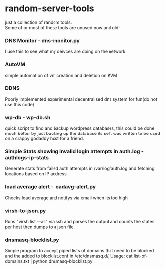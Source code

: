 # random-server-tools
just a collection of random tools.  
Some of or most of these tools are unused now and old!  

### DNS Monitor - dns-monitor.py

I use this to see what my deivces are doing on the network.  

### AutoVM

simple automation of vm creation and deletion on KVM  

### DDNS

Poorly implemented experimental decentralised dns system for fun(do not use this code)  

### wp-db - wp-db.sh

quick script to find and backup wordpress databases, this could be done much better by just backing up the database its self.
was written to be used on a crappy godaddy host for a friend.  

### Simple Stats showing invalid login attempts in auth.log - authlogs-ip-stats

Generate stats from failed auth attempts in /var/log/auth.log and fetching locations based on IP address  

### load average alert - loadavg-alert.py

Checks load average and notifys via email when its too high

### virsh-to-json.py
Runs "virsh list --all" via ssh and parses the output and counts the states per host then dumps to a json file.  

### dnsmasq-blocklist.py

Simple program to accept piped lists of domains that need to be blocked and the added to blocklist.conf in /etc/dnsmasq.d/, Usage: cat list-of-domains.txt | python dnsmasq-blocklist.py  
